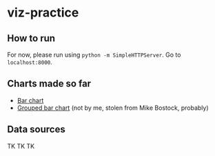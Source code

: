 # viz-practice
## How to run
For now, please run using `python -m SimpleHTTPServer`. Go to `localhost:8000`.

## Charts made so far
- [Bar chart](https://github.com/alishalisha/viz-practice/tree/master/bar)
- [Grouped bar chart](https://github.com/alishalisha/viz-practice/tree/master/groupedbar) (not by me, stolen from Mike Bostock, probably)

## Data sources
TK TK TK
